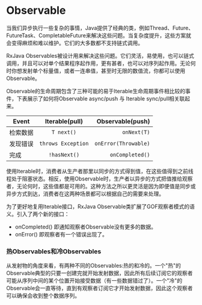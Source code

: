# Observable

当我们异步执行一些复杂的事情，Java提供了经典的类，例如Thread、Future、FutureTask、CompletableFuture来解决这些问题。当复杂度提升，这些方案就会变得麻烦和难以维护。它们的大多数都不支持链式调用。

RxJava Observables被设计用来解决这些问题。它们灵活，易使用，也可以链式调用，并且可以对单个结果程序起作用，更有甚者，也可以对序列起作用。无论何时你想发射单个标量值，或者一连串值，甚至时无限的数值流，你都可以使用Observable。

Observable的生命周期包含了三种可能的易于Iterable生命周期事件相比较的事件，下表展示了如何将Observable async/push 与 Iterable sync/pull相关联起来。

| Event| Iterable(pull)|Observable(push)|
| ------------- |:-------------:| -----:|
| 检索数据|`T next()`| `onNext(T)` |
| 发现错误| `throws Exception`|`onError(Throwable)`|
| 完成    |`!hasNext()`|`onCompleted()`|

使用Iterable时，消费者从生产者那里以同步的方式得到值，在这些值得到之前线程处于阻塞状态。相反，使用Observable时，生产者以异步的方式把值推给观察者，无论何时，这些值都是可用的。这种方法之所以更灵活是因为即便值是同步或异步方式到达，消费者在这两种场景都可以根据自己的需要来处理。

为了更好地复用Iterable接口，RxJava Observable类扩展了GOF观察者模式的语义。引入了两个新的接口：
* onCompleted() 即通知观察者Observable没有更多的数据。
* onError() 即观察者有一个错误出现了。


### 热Observables和冷Observables

从发射物的角度来看，有两种不同的Observables:热的和冷的。一个"热"的Observable典型的只要一创建完就开始发射数据，因此所有后续订阅它的观察者可能从序列中间的某个位置开始接受数据（有一些数据错过了）。一个"冷"的Observable会一直等待，直到有观察者订阅它才开始发射数据，因此这个观察者可以确保会收到整个数据序列。

